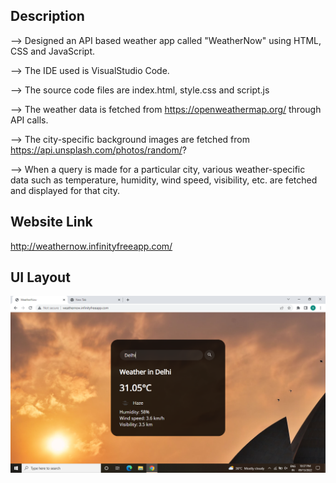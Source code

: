 ## Description

--> Designed an API based weather app called "WeatherNow" using HTML, CSS and JavaScript.

--> The IDE used is VisualStudio Code.

--> The source code files are index.html, style.css and script.js

--> The weather data is fetched from https://openweathermap.org/ through API calls.

--> The city-specific background images are fetched from https://api.unsplash.com/photos/random/?

--> When a query is made for a particular city, various weather-specific data such as temperature, humidity, wind speed, visibility, etc. are fetched and displayed for that city.

## Website Link
http://weathernow.infinityfreeapp.com/

## UI Layout
![image](images/UI_Layout.png)
